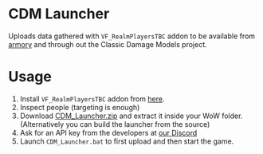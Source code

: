 # CDM Launcher

Uploads data gathered with `VF_RealmPlayersTBC` addon to be available from [armory](https://github.com/ClassicDamageModels) and through out the Classic Damage Models project.

# Usage

1. Install `VF_RealmPlayersTBC` addon from [here](https://github.com/ClassicDamageModels/RealmPlayers-Addons).
2. Inspect people (targeting is enough)
3. Download [CDM_Launcher.zip](https://github.com/ClassicDamageModels/CDM_Launcher) and extract it inside your WoW folder. (Alternatively you can build the launcher from the source)
4. Ask for an API key from the developers at [our Discord](https://discord.gg/pnVEYu4)
5. Launch `CDM_Launcher.bat` to first upload and then start the game.
